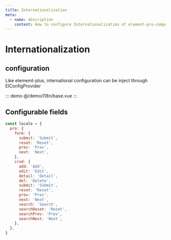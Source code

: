 ```yaml
---
title: Internationalization
meta:
  - name: description
    content: How to configure Internationalization of element-pro-components
---
```


# Internationalization

## configuration

Like elememt-plus, international configuration can be inject through ElConfigProvider

::: demo
@/demo/I18n/base.vue
:::

## Configurable fields

```js
const locale = {
  pro: {
    form: {
      submit: 'Submit',
      reset: 'Reset',
      prev: 'Prev',
      next: 'Next',
    },
    crud: {
      add: 'Add',
      edit: 'Edit',
      detail: 'Detail',
      del: 'Delete',
      submit: 'Submit',
      reset: 'Reset',
      prev: 'Prev',
      next: 'Next',
      search: 'Search',
      searchReset: 'Reset',
      searchPrev: 'Prev',
      searchNext: 'Next',
    },
  },
}
```
